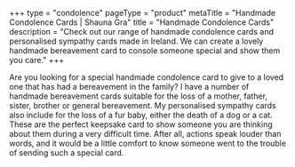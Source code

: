 +++
type = "condolence"
pageType = "product"
metaTitle = "Handmade Condolence Cards | Shauna Gra"
title = "Handmade Condolence Cards"
description = "Check out our range of handmade condolence cards and personalised sympathy cards made in Ireland. We can create a lovely handmade bereavement card to console someone special and show them you care."
+++

Are you looking for a special handmade condolence card to give to a loved one that has had a bereavement in the family? I have a number of handmade bereavement cards suitable for the loss of a mother, father, sister, brother or general bereavement. My personalised sympathy cards also include for the loss of a fur baby, either the death of a dog or a cat. These are the perfect keepsake card to show someone you are thinking about them during a very difficult time. After all, actions speak louder than words, and it would be a little comfort to know someone went to the trouble of sending such a special card.
